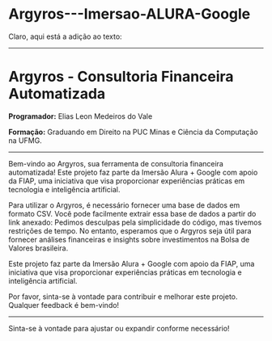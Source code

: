 # Argyros---Imersao-ALURA-Google
Claro, aqui está a adição ao texto:

---

# Argyros - Consultoria Financeira Automatizada

**Programador:** Elias Leon Medeiros do Vale

**Formação:** Graduando em Direito na PUC Minas e Ciência da Computação na UFMG.

---

Bem-vindo ao Argyros, sua ferramenta de consultoria financeira automatizada! Este projeto faz parte da Imersão Alura + Google com apoio da FIAP, uma iniciativa que visa proporcionar experiências práticas em tecnologia e inteligência artificial.

Para utilizar o Argyros, é necessário fornecer uma base de dados em formato CSV. Você pode facilmente extrair essa base de dados a partir do link anexado:
Pedimos desculpas pela simplicidade do código, mas tivemos restrições de tempo. No entanto, esperamos que o Argyros seja útil para fornecer análises financeiras e insights sobre investimentos na Bolsa de Valores brasileira.

Este projeto faz parte da Imersão Alura + Google com apoio da FIAP, uma iniciativa que visa proporcionar experiências práticas em tecnologia e inteligência artificial.

Por favor, sinta-se à vontade para contribuir e melhorar este projeto. Qualquer feedback é bem-vindo!

---

Sinta-se à vontade para ajustar ou expandir conforme necessário!
